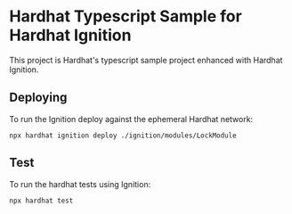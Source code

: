 # Hardhat Typescript Sample for Hardhat Ignition

This project is Hardhat's typescript sample project enhanced with Hardhat
Ignition.

## Deploying

To run the Ignition deploy against the ephemeral Hardhat network:

```shell
npx hardhat ignition deploy ./ignition/modules/LockModule
```

## Test

To run the hardhat tests using Ignition:

```shell
npx hardhat test
```
